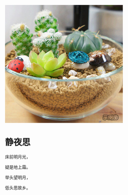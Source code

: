 <html lang="en">
<head>
    <meta charset="UTF-8">
    <title>DM</title>
</head>
<body>
<img src="0.jpg"/>
<h1>静夜思</h1>
<p>床前明月光，</p>
<p>疑是地上霜。</p>
<p>举头望明月，</p>
<p>低头思故乡。</p>
</body>
</html>

